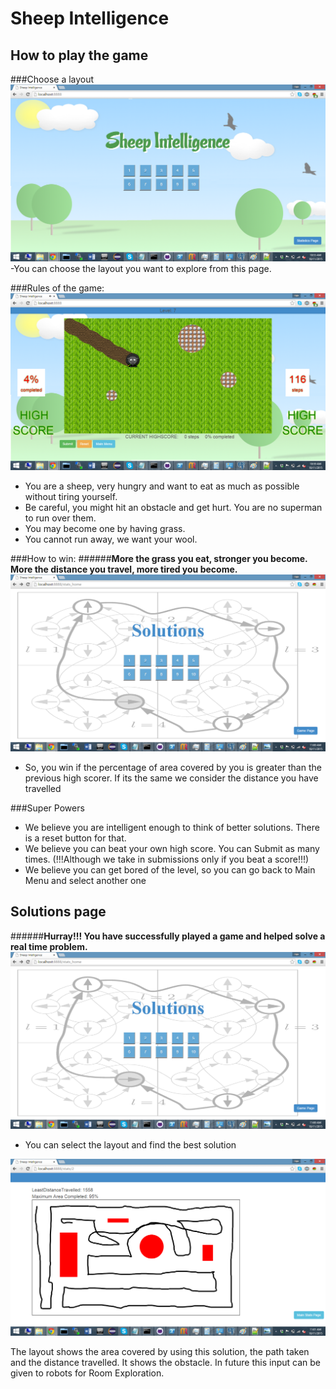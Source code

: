 # Sheep Intelligence

## How to play the game
###Choose a layout
![alt text](https://raw.githubusercontent.com/gautamjeyaraman/FeedTheSheep/master/screen_shots/1.png "Layout Select")
-You can choose the layout you want to explore from this page.


###Rules of the game:
![alt text](https://raw.githubusercontent.com/gautamjeyaraman/FeedTheSheep/master/screen_shots/2.png "Game")
- You are a sheep, very hungry and want to eat as much as possible without tiring yourself.
- Be careful, you might hit an obstacle and get hurt. You are no superman to run over them.
- You may become one by having grass.
- You cannot run away, we want your wool.

###How to win:
######**More the grass you eat, stronger you become. More the distance you travel, more tired you become.**
![alt text](https://raw.githubusercontent.com/gautamjeyaraman/FeedTheSheep/master/screen_shots/4.png "Winner")

- So, you win if the percentage of area covered by you is greater than the previous high scorer.
If its the same we consider the distance you have travelled

###Super Powers
- We believe you are intelligent enough to think of better solutions. There is a reset button for that.
- We believe you can beat your own high score. You can Submit as many times. (!!!Although we take in submissions only if you beat a score!!!)
- We believe you can get bored of the level, so you can go back to Main Menu and select another one


## Solutions page
######**Hurray!!! You have successfully played a game and helped solve a real time problem.**
![alt text](https://raw.githubusercontent.com/gautamjeyaraman/FeedTheSheep/master/screen_shots/4.png "Layout Select for Solutions")
- You can select the layout and find the best solution

![alt text](https://raw.githubusercontent.com/gautamjeyaraman/FeedTheSheep/master/screen_shots/5.png "Solutions")

The layout shows the area covered by using this solution, the path taken and the distance travelled. It shows the obstacle. In future this input can be given to robots for Room Exploration.

